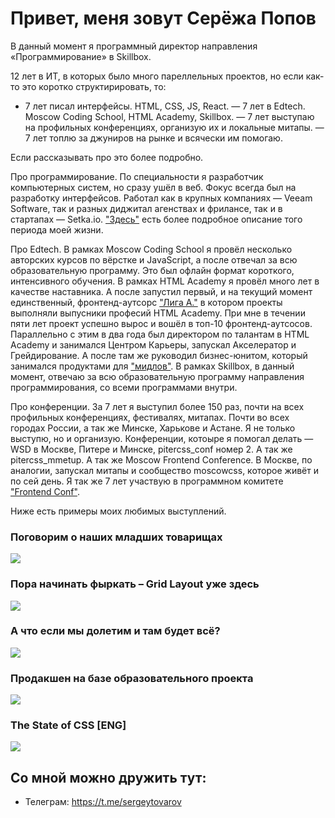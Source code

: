# Привет, меня зовут Серёжа Попов
В данный момент я программный директор направления «Программирование» в Skillbox. 

12 лет в ИТ, в которых было много пареллельных проектов, но если как-то это коротко структирировать, то:
- 7 лет писал интерфейсы. HTML, CSS, JS, React.
— 7 лет в Edtech. Moscow Coding School, HTML Academy, Skillbox.
— 7 лет выступаю на профильных конференциях, организую их и локальные митапы.
— 7 лет топлю за джуниров на рынке и всячески им помогаю.

Если рассказывать про это более подробно.

Про программирование. По специальности я разработчик компьютерных систем, но сразу ушёл в веб. Фокус всегда был на разработку интерфейсов. Работал как в крупных компаниях — Veeam Software, так и разных диджитал агенствах и фрилансе, так и в стартапах — Setka.io. ["Здесь"](https://career.habr.com/sergeypopov-13662) есть более подробное описание того периода моей жизни. 

Про Edtech. 
В рамках Moscow Coding School я провёл несколько авторских курсов по вёрстке и JavaScript, а после отвечал за всю образовательную программу. Это был офлайн формат короткого, интенсивного обучения. 
В рамках HTML Academy я провёл много лет в качестве наставника. А после запустил первый, и на текущий момент единственный, фронтенд-аутсорс ["Лига А."](https://ligaa.agency/) в котором проекты выполняли выпусники професий HTML Academy. При мне в течении пяти лет проект успешно вырос и вошёл в топ-10 фронтенд-аутсосов. Параллельно с этим в два года был директором по талантам в HTML Academy и занимался Центром Карьеры, запускал Акселератор и Грейдирование. А после там же руководил бизнес-юнитом, который занимался продуктами для ["мидлов"](https://levelup.htmlacademy.ru/).
В рамках Skillbox, в данный момент, отвечаю за всю образовательную программу направления программирования, со всеми программами внутри.

Про конференции.
За 7 лет я выступил более 150 раз, почти на всех профильных конференциях, фестивалях, митапах. Почти во всех городах России, а так же Минске, Харькове и Астане.
Я не только выступю, но и организую. 
Конференции, котоыре я помогал делать — WSD в Москве, Питере и Минске, pitercss_conf номер 2. А так же pitercss_mmetup. А так же Moscow Frontend Conference.
В Москве, по аналогии, запускал митапы и сообщество moscowcss, которое живёт и по сей день. 
Я так же 7 лет участвую в программном комитете ["Frontend Conf"](https://frontendconf.ru/). 

Ниже есть примеры моих любимых выступлений.

### Поговорим о наших младших товарищах
[![](https://i.ytimg.com/vi/bEWLTQYIcYE/hqdefault.jpg?sqp=-oaymwEcCNACELwBSFXyq4qpAw4IARUAAIhCGAFwAcABBg==&rs=AOn4CLCWETxpoXjz-zUq-qVQWK4ev3sFvg)](https://www.youtube.com/watch?v=bEWLTQYIcYE)

### Пора начинать фыркать – Grid Layout уже здесь
[![](https://i.ytimg.com/vi/UrslOEGjskY/hqdefault.jpg?sqp=-oaymwEcCNACELwBSFXyq4qpAw4IARUAAIhCGAFwAcABBg==&rs=AOn4CLAwENhMQlyHsK3WLee6YQb25Gmfmw)](https://www.youtube.com/watch?v=UrslOEGjskY&list=PLQPQDQeOswiXjjuXPXT0yVrYWa48irM0q&index=4&t=15s)

### А что если мы долетим и там будет всё?
[![](https://i.ytimg.com/vi/tkW_eIynhr8/hqdefault.jpg?sqp=-oaymwEcCNACELwBSFXyq4qpAw4IARUAAIhCGAFwAcABBg==&rs=AOn4CLB1rei4Yuwdw6WCvevHaCH7gUVv1w)](https://www.youtube.com/watch?v=tkW_eIynhr8&list=PLQPQDQeOswiXjjuXPXT0yVrYWa48irM0q&index=6)


### Продакшен на базе образовательного проекта
[![](![image](https://user-images.githubusercontent.com/3905611/222982916-ce941f92-da3e-48e2-8b5f-34420b863e7d.png)
)](https://www.youtube.com/watch?v=FRm7mhCKXOI&list=PLQPQDQeOswiXjjuXPXT0yVrYWa48irM0q&index=15&t=18s)


### The State of CSS [ENG]
[![](https://i.ytimg.com/an_webp/RWe00MFAjUc/mqdefault_6s.webp?du=3000&sqp=COPQk6AG&rs=AOn4CLBe-e9ICt_LX3XmRIuWevpuSbnBcA)](https://www.youtube.com/watch?v=RWe00MFAjUc)

## Со мной можно дружить тут:
- Телеграм: https://t.me/sergeytovarov
